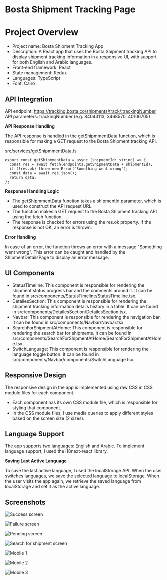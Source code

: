 # Bosta Shipment Tracking Page

# Project Overview

- Project name: Bosta Shipment Tracking App
- Description: A React app that uses the Bosta Shipment tracking API to display shipment tracking information in a responsive UI, with support for both English and Arabic languages.
- Front-end framework: React
- State management: Redux
- Languages: TypeScript
- Font: Cairo

## API Integration

API endpoint: https://tracking.bosta.co/shipments/track/:trackingNumber
API parameters: trackingNumber (e.g. 84043113, 3468570, 40106705)

**API Response Handling**

The API response is handled in the getShipmmentData function, which is responsible for making a GET request to the Bosta Shipment tracking API.

src/services/getShipmmentData.ts
```
export const getShipmmentData = async (shipmentId: string) => {
  const res = await fetch(endpoints.getShipmentData + shipmentId);
  if (!res.ok) throw new Error("Something went wrong");
  const data = await res.json();
  return data;
};
```

**Response Handling Logic**

- The getShipmmentData function takes a shipmentId parameter, which is used to construct the API request URL.
- The function makes a GET request to the Bosta Shipment tracking API using the fetch function.
- The response is checked for errors using the res.ok property. If the response is not OK, an error is thrown.

**Error Handling**

In case of an error, the function throws an error with a message "Something went wrong". This error can be caught and handled by the ShipmentDetailsPage to display an error message.

## UI Components

- StatusTimeline: This component is responsible for rendering the shipment status progress bar and the comments around it. It can be found in src/components/StatusTimeline/StatusTimeline.tsx.
- DetailesSection: This component is responsible for rendering the shipment tracking information details history in a table. It can be found in src/components/DetailesSection/DetailesSection.tsx.
- Navbar: This component is responsible for rendering the navigation bar. It can be found in src/components/Navbar/Navbar.tsx.
- SearchForShipmentAtHome: This component is responsible for rendering the search bar for shipments. It can be found in src/components/SearchForShipmentAtHome/SearchForShipmentAtHome.tsx.
- SwitchLanguage: This component is responsible for rendering the language toggle button. It can be found in src/components/Navbar/components/SwitchLanguage.tsx.

## Responsive Design

The responsive design in the app is implemented using raw CSS in CSS module files for each component.

- Each component has its own CSS module file, which is responsible for styling that component.
- In the CSS module files, I use media queries to apply different styles based on the screen size (2 sizes).

## Language Support

The app supports two languages: English and Arabic. To implement language support, I used the i18next-react library.

**Saving Last Active Language**

To save the last active language, I used the localStorage API. When the user switches languages, we save the selected language to localStorage. When the user visits the app again, we retrieve the saved language from localStorage and set it as the active language.

## Screenshots

![Success screen](./src/assets/success-screen.png)

![Failure screen](./src/assets//failure-screen.png)

![Pending screen](./src/assets/pending-screen.png)

![Search for shipment screen](./src/assets/search-for-shipment-screen.png)

![Mobile 1](./src/assets/mobile-1.png)

![Mobile 2](./src/assets/mobile-2.png)

![Mobile 3](./src/assets/mobile-3.png)